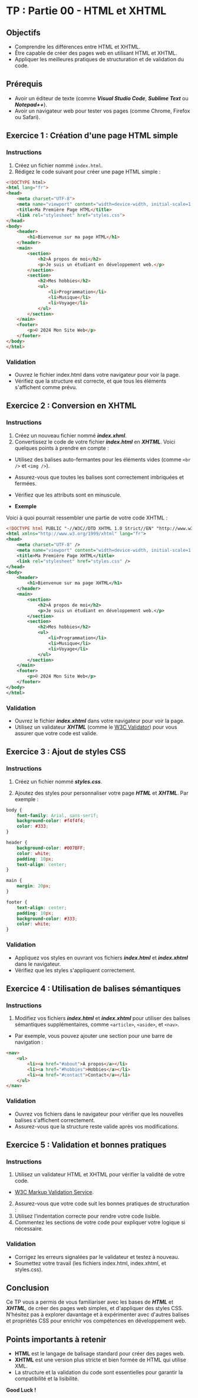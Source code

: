# TP : Partie 00 - HTML et XHTML

## Objectifs

- Comprendre les différences entre HTML et XHTML.
- Être capable de créer des pages web en utilisant HTML et XHTML.
- Appliquer les meilleures pratiques de structuration et de validation du code.

## Prérequis

- Avoir un éditeur de texte (comme ***Visual Studio Code***, ***Sublime Text*** ou ***Notepad++***).
- Avoir un navigateur web pour tester vos pages (comme Chrome, Firefox ou Safari).

## Exercice 1 : Création d'une page HTML simple

### Instructions

1. Créez un fichier nommé `index.html`.
2. Rédigez le code suivant pour créer une page HTML simple :

```html
<!DOCTYPE html>
<html lang="fr">
<head>
    <meta charset="UTF-8">
    <meta name="viewport" content="width=device-width, initial-scale=1.0">
    <title>Ma Première Page HTML</title>
    <link rel="stylesheet" href="styles.css">
</head>
<body>
    <header>
        <h1>Bienvenue sur ma page HTML</h1>
    </header>
    <main>
        <section>
            <h2>À propos de moi</h2>
            <p>Je suis un étudiant en développement web.</p>
        </section>
        <section>
            <h2>Mes hobbies</h2>
            <ul>
                <li>Programmation</li>
                <li>Musique</li>
                <li>Voyage</li>
            </ul>
        </section>
    </main>
    <footer>
        <p>© 2024 Mon Site Web</p>
    </footer>
</body>
</html>
```
### Validation

- Ouvrez le fichier index.html dans votre navigateur pour voir la page.
- Vérifiez que la structure est correcte, et que tous les éléments s'affichent comme prévu.

## Exercice 2 : Conversion en XHTML

### Instructions

1. Créez un nouveau fichier nommé ***index.xhml***.
2. Convertissez le code de votre fichier ***index.html*** en ***XHTML***. Voici quelques points à prendre en compte :

- Utilisez des balises auto-fermantes pour les éléments vides (comme `<br />` et `<img />`).
- Assurez-vous que toutes les balises sont correctement imbriquées et fermées.
- Vérifiez que les attributs sont en minuscule.

- **Exemple**

Voici à quoi pourrait ressembler une partie de votre code XHTML :

```xml
<!DOCTYPE html PUBLIC "-//W3C//DTD XHTML 1.0 Strict//EN" "http://www.w3.org/TR/xhtml1/DTD/xhtml1-strict.dtd">
<html xmlns="http://www.w3.org/1999/xhtml" lang="fr">
<head>
    <meta charset="UTF-8" />
    <meta name="viewport" content="width=device-width, initial-scale=1.0" />
    <title>Ma Première Page XHTML</title>
    <link rel="stylesheet" href="styles.css" />
</head>
<body>
    <header>
        <h1>Bienvenue sur ma page XHTML</h1>
    </header>
    <main>
        <section>
            <h2>À propos de moi</h2>
            <p>Je suis un étudiant en développement web.</p>
        </section>
        <section>
            <h2>Mes hobbies</h2>
            <ul>
                <li>Programmation</li>
                <li>Musique</li>
                <li>Voyage</li>
            </ul>
        </section>
    </main>
    <footer>
        <p>© 2024 Mon Site Web</p>
    </footer>
</body>
</html>
```
### Validation

- Ouvrez le fichier ***index.xhtml*** dans votre navigateur pour voir la page.
- Utilisez un validateur ***XHTML*** (comme le [W3C Validator](https://validator.w3.org/)) pour vous assurer que votre code est valide.

## Exercice 3 : Ajout de styles CSS

### Instructions

1. Créez un fichier nommé ***styles.css***.

2. Ajoutez des styles pour personnaliser votre page ***HTML*** et ***XHTML***. Par exemple :

```css
body {
    font-family: Arial, sans-serif;
    background-color: #f4f4f4;
    color: #333;
}

header {
    background-color: #007BFF;
    color: white;
    padding: 10px;
    text-align: center;
}

main {
    margin: 20px;
}

footer {
    text-align: center;
    padding: 10px;
    background-color: #333;
    color: white;
}
```
### Validation

- Appliquez vos styles en ouvrant vos fichiers ***index.html*** et ***index.xhtml*** dans le navigateur.
- Vérifiez que les styles s'appliquent correctement.

## Exercice 4 : Utilisation de balises sémantiques

### Instructions

1. Modifiez vos fichiers ***index.html*** et ***index.xhtml*** pour utiliser des balises sémantiques supplémentaires, comme `<article>`, `<aside>`, et `<nav>`.

- Par exemple, vous pouvez ajouter une section pour une barre de navigation :

```html
<nav>
    <ul>
        <li><a href="#about">À propos</a></li>
        <li><a href="#hobbies">Hobbies</a></li>
        <li><a href="#contact">Contact</a></li>
    </ul>
</nav>
```
### Validation

- Ouvrez vos fichiers dans le navigateur pour vérifier que les nouvelles balises s'affichent correctement.
- Assurez-vous que la structure reste valide après vos modifications.

## Exercice 5 : Validation et bonnes pratiques

### Instructions

1. Utilisez un validateur HTML et XHTML pour vérifier la validité de votre code.
  - [W3C Markup Validation Service](https://validator.w3.org/).
2. Assurez-vous que votre code suit les bonnes pratiques de structuration :
3. Utilisez l'indentation correcte pour rendre votre code lisible.
4. Commentez les sections de votre code pour expliquer votre logique si nécessaire.

### Validation

- Corrigez les erreurs signalées par le validateur et testez à nouveau.
- Soumettez votre travail (les fichiers index.html, index.xhtml, et styles.css).

## Conclusion

Ce TP vous a permis de vous familiariser avec les bases de ***HTML*** et ***XHTML***, de créer des pages web simples, et d'appliquer des styles CSS. N'hésitez pas à explorer davantage et à expérimenter avec d'autres balises et propriétés CSS pour enrichir vos compétences en développement web.


## Points importants à retenir

- **HTML** est le langage de balisage standard pour créer des pages web.
- **XHTML** est une version plus stricte et bien formée de HTML qui utilise XML.
- La structure et la validation du code sont essentielles pour garantir la compatibilité et la lisibilité.

**Good Luck !**